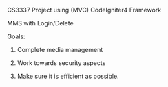 CS3337 Project using (MVC) CodeIgniter4 Framework

MMS with Login/Delete

Goals:

1. Complete media management

2. Work towards security aspects

3. Make sure it is efficient as possible.
